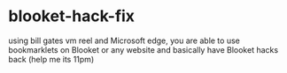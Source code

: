 # blooket-hack-fix
using bill gates vm reel and Microsoft edge, you are able to use bookmarklets on Blooket or any website and basically have Blooket hacks back (help me its 11pm)
